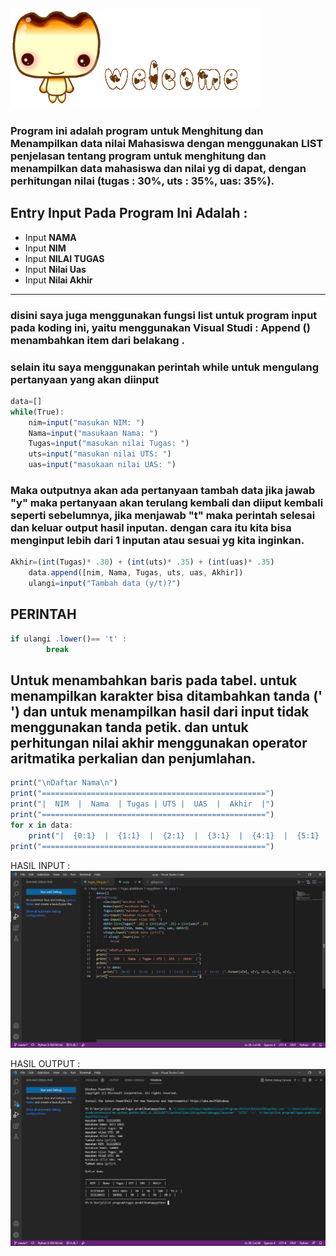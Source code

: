 ![gambar 1](screenshot/scr1.gif) <p>
### Program ini adalah program untuk Menghitung dan Menampilkan data nilai Mahasiswa dengan menggunakan LIST  penjelasan tentang program untuk menghitung dan menampilkan data mahasiswa dan nilai yg di dapat, dengan perhitungan nilai (tugas : 30%, uts : 35%, uas: 35%). 


## Entry Input Pada Program Ini Adalah : 
<ul>
   <li>Input <b>NAMA</b> </li>
   <li>Input <b>NIM</b></li>
   <li>Input <b>NILAI TUGAS</b></li>
   <li>Input <b>Nilai Uas</b></li>
   <li>Input <b>Nilai Akhir</b></li>
</ul>
<hr/>





### disini saya juga menggunakan fungsi list untuk program input pada koding ini, yaitu menggunakan Visual Studi : Append () menambahkan item dari belakang . 
### selain itu saya menggunakan perintah while untuk mengulang pertanyaan yang akan diinput 

```javascript
data=[]
while(True):
    nim=input("masukan NIM: ")
    Nama=input("masukaan Nama: ")
    Tugas=input("masukan nilai Tugas: ")
    uts=input("masukan nilai UTS: ")
    uas=input("masukaan nilai UAS: ")
```

### Maka outputnya akan ada pertanyaan tambah data jika jawab "y" maka pertanyaan akan terulang kembali dan diiput kembali seperti sebelumnya, jika menjawab "t" maka perintah selesai dan keluar output hasil inputan. dengan cara itu kita bisa menginput lebih dari 1 inputan atau sesuai yg kita inginkan.
```javascript
Akhir=(int(Tugas)* .30) + (int(uts)* .35) + (int(uas)* .35)
    data.append([nim, Nama, Tugas, uts, uas, Akhir])
    ulangi=input("Tambah data (y/t)?")
```
## PERINTAH 
```javascript
if ulangi .lower()== 't' :
        break
```
## Untuk menambahkan baris pada tabel. untuk menampilkan karakter bisa ditambahkan tanda (' ') dan untuk menampilkan hasil dari input tidak menggunakan tanda petik. dan untuk perhitungan nilai akhir menggunakan operator aritmatika perkalian dan penjumlahan.
```javascript
print("\nDaftar Nama\n")
print("==================================================")
print("|  NIM  |  Nama  | Tugas | UTS |  UAS  |  Akhir  |")
print("==================================================")
for x in data:
    print("|  {0:1}  |  {1:1}  |  {2:1}  |  {3:1}  |  {4:1}  |  {5:1}  |".format(x[0], x[1], x[2], x[3], x[4], x[5]))
print("==================================================")
```



HASIL INPUT :
![gambar 2](screenshot/scr2.png) <p>
HASIL OUTPUT :
![gambar 3](screenshot/scr3.png) <p>